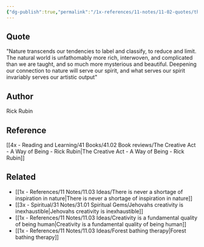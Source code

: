 ```yaml
---
{"dg-publish":true,"permalink":"/1x-references/11-notes/11-02-quotes/the-natural-world-is-unfathomably-more-rich-interwoven-and-complicated-than-we-are-taught-rick-rubin/","title":"The natural world is unfathomably more rich interwoven and complicated than we are taught - Rick Rubin","created":"2023-03-20T23:52:59.000+03:00","updated":"2024-02-14T20:18:37.650+03:00"}
---
```



## Quote
"Nature transcends our tendencies to label and classify, to reduce and limit. The natural world is unfathomably more rich, interwoven, and complicated than we are taught, and so much more mysterious and beautiful. Deepening our connection to nature will serve our spirit, and what serves our spirit invariably serves our artistic output"

## Author
Rick Rubin

## Reference
[[4x - Reading and Learning/41 Books/41.02 Book reviews/The Creative Act - A Way of Being - Rick Rubin\|The Creative Act - A Way of Being - Rick Rubin]]

## Related
- [[1x - References/11 Notes/11.03 Ideas/There is never a shortage of inspiration in nature\|There is never a shortage of inspiration in nature]]
- [[3x - Spiritual/31 Notes/31.01 Spiritual Gems/Jehovahs creativity is inexhaustible\|Jehovahs creativity is inexhaustible]]
- [[1x - References/11 Notes/11.03 Ideas/Creativity is a fundamental quality of being human\|Creativity is a fundamental quality of being human]]
- [[1x - References/11 Notes/11.03 Ideas/Forest bathing therapy\|Forest bathing therapy]]
